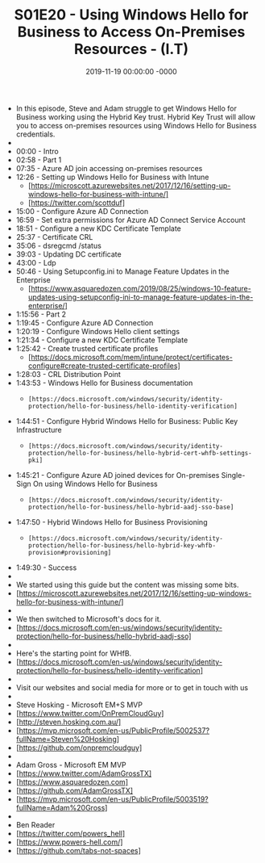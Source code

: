 ﻿---
layout: post
title: "S01E20 - Using Windows Hello for Business to Access On-Premises Resources - (I.T)"
date: 2019-11-19 00:00:00 -0000
categories:
---
 * In this episode, Steve and Adam struggle to get Windows Hello for Business working using the Hybrid Key trust. Hybrid Key Trust will allow you to access on-premises resources using Windows Hello for Business credentials.
 * 
 * 00:00 - Intro
 * 02:58 - Part 1
 * 07:35 - Azure AD join accessing on-premises resources 
 * 12:26 - Setting up Windows Hello for Business with Intune
   - [https://microscott.azurewebsites.net/2017/12/16/setting-up-windows-hello-for-business-with-intune/]
   - [https://twitter.com/scottduf]
 * 15:00 - Configure Azure AD Connection
 * 16:59 - Set extra permissions for Azure AD Connect Service Account
 * 18:51 - Configure a new KDC Certificate Template
 * 25:37 - Certificate CRL
 * 35:06 - dsregcmd /status
 * 39:03 - Updating DC certificate
 * 43:00 - Ldp
 * 50:46 - Using Setupconfig.ini to Manage Feature Updates in the Enterprise
   - [https://www.asquaredozen.com/2019/08/25/windows-10-feature-updates-using-setupconfig-ini-to-manage-feature-updates-in-the-enterprise/]
 * 1:15:56 - Part 2
 * 1:19:45 - Configure Azure AD Connection
 * 1:20:19 - Configure Windows Hello client settings
 * 1:21:34 - Configure a new KDC Certificate Template
 * 1:25:42 - Create trusted certificate profiles
   -    [https://docs.microsoft.com/mem/intune/protect/certificates-configure#create-trusted-certificate-profiles]
 * 1:28:03 - CRL Distribution Point
 * 1:43:53 - Windows Hello for Business documentation
   -     [https://docs.microsoft.com/windows/security/identity-protection/hello-for-business/hello-identity-verification]
 * 1:44:51 - Configure Hybrid Windows Hello for Business: Public Key Infrastructure
   -     [https://docs.microsoft.com/windows/security/identity-protection/hello-for-business/hello-hybrid-cert-whfb-settings-pki]
 * 1:45:21 - Configure Azure AD joined devices for On-premises Single-Sign On using Windows Hello for Business
   -     [https://docs.microsoft.com/windows/security/identity-protection/hello-for-business/hello-hybrid-aadj-sso-base]
 * 1:47:50 - Hybrid Windows Hello for Business Provisioning
   -     [https://docs.microsoft.com/windows/security/identity-protection/hello-for-business/hello-hybrid-key-whfb-provision#provisioning]
 * 1:49:30 - Success
 * 
 * We started using this guide but the content was missing some bits.
 * [https://microscott.azurewebsites.net/2017/12/16/setting-up-windows-hello-for-business-with-intune/]
 * 
 * We then switched to Microsoft's docs for it.
 * [https://docs.microsoft.com/en-us/windows/security/identity-protection/hello-for-business/hello-hybrid-aadj-sso]
 * 
 * Here's the starting point for WHfB.
 * [https://docs.microsoft.com/en-us/windows/security/identity-protection/hello-for-business/hello-identity-verification]
 * 
 * Visit our websites and social media for more or to get in touch with us
 * 
 * Steve Hosking - Microsoft EM+S MVP
 * [https://www.twitter.com/OnPremCloudGuy]
 * [http://steven.hosking.com.au/]
 * [https://mvp.microsoft.com/en-us/PublicProfile/5002537?fullName=Steven%20Hosking]
 * [https://github.com/onpremcloudguy]
 * 
 * Adam Gross - Microsoft EM MVP
 * [https://www.twitter.com/AdamGrossTX]
 * [https://www.asquaredozen.com]
 * [https://github.com/AdamGrossTX]
 * [https://mvp.microsoft.com/en-us/PublicProfile/5003519?fullName=Adam%20Gross]
 * 
 * Ben Reader
 * [https://twitter.com/powers_hell]
 * [https://www.powers-hell.com/]
 * [https://github.com/tabs-not-spaces]
